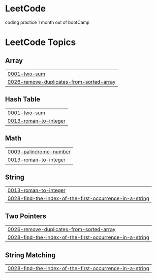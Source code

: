 # LeetCode
coding practice 1 month out of bootCamp

<!---LeetCode Topics Start-->
# LeetCode Topics
## Array
|  |
| ------- |
| [0001-two-sum](https://github.com/aus10-tech/LeetCode/tree/master/0001-two-sum) |
| [0026-remove-duplicates-from-sorted-array](https://github.com/aus10-tech/LeetCode/tree/master/0026-remove-duplicates-from-sorted-array) |
## Hash Table
|  |
| ------- |
| [0001-two-sum](https://github.com/aus10-tech/LeetCode/tree/master/0001-two-sum) |
| [0013-roman-to-integer](https://github.com/aus10-tech/LeetCode/tree/master/0013-roman-to-integer) |
## Math
|  |
| ------- |
| [0009-palindrome-number](https://github.com/aus10-tech/LeetCode/tree/master/0009-palindrome-number) |
| [0013-roman-to-integer](https://github.com/aus10-tech/LeetCode/tree/master/0013-roman-to-integer) |
## String
|  |
| ------- |
| [0013-roman-to-integer](https://github.com/aus10-tech/LeetCode/tree/master/0013-roman-to-integer) |
| [0028-find-the-index-of-the-first-occurrence-in-a-string](https://github.com/aus10-tech/LeetCode/tree/master/0028-find-the-index-of-the-first-occurrence-in-a-string) |
## Two Pointers
|  |
| ------- |
| [0026-remove-duplicates-from-sorted-array](https://github.com/aus10-tech/LeetCode/tree/master/0026-remove-duplicates-from-sorted-array) |
| [0028-find-the-index-of-the-first-occurrence-in-a-string](https://github.com/aus10-tech/LeetCode/tree/master/0028-find-the-index-of-the-first-occurrence-in-a-string) |
## String Matching
|  |
| ------- |
| [0028-find-the-index-of-the-first-occurrence-in-a-string](https://github.com/aus10-tech/LeetCode/tree/master/0028-find-the-index-of-the-first-occurrence-in-a-string) |
<!---LeetCode Topics End-->